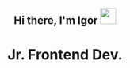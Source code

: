 <h2 align="center">Hi there, I'm Igor 
<img src="https://media.tenor.com/SNL9_xhZl9oAAAAj/waving-hand-joypixels.gif" height="32"/></h2>
<h1 align="center">Jr. Frontend Dev.</h1>
